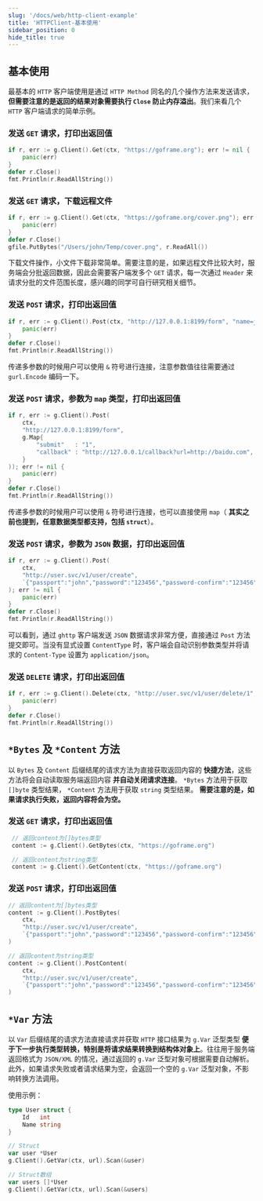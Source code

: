 ```yaml
---
slug: '/docs/web/http-client-example'
title: 'HTTPClient-基本使用'
sidebar_position: 0
hide_title: true
---
```


## 基本使用

最基本的 `HTTP` 客户端使用是通过 `HTTP Method` 同名的几个操作方法来发送请求， **但需要注意的是返回的结果对象需要执行 `Close` 防止内存溢出**。我们来看几个 `HTTP` 客户端请求的简单示例。

### 发送 `GET` 请求，打印出返回值

```go
if r, err := g.Client().Get(ctx, "https://goframe.org"); err != nil {
    panic(err)
}
defer r.Close()
fmt.Println(r.ReadAllString())
```

### 发送 `GET` 请求，下载远程文件

```go
if r, err := g.Client().Get(ctx, "https://goframe.org/cover.png"); err != nil {
    panic(err)
}
defer r.Close()
gfile.PutBytes("/Users/john/Temp/cover.png", r.ReadAll())
```

下载文件操作，小文件下载非常简单。需要注意的是，如果远程文件比较大时，服务端会分批返回数据，因此会需要客户端发多个 `GET` 请求，每一次通过 `Header` 来请求分批的文件范围长度，感兴趣的同学可自行研究相关细节。

### 发送 `POST` 请求，打印出返回值

```go
if r, err := g.Client().Post(ctx, "http://127.0.0.1:8199/form", "name=john&age=18"); err != nil {
    panic(err)
}
defer r.Close()
fmt.Println(r.ReadAllString())
```

传递多参数的时候用户可以使用 `&` 符号进行连接，注意参数值往往需要通过 `gurl.Encode` 编码一下。

### 发送 `POST` 请求，参数为 `map` 类型，打印出返回值

```go
if r, err := g.Client().Post(
    ctx,
    "http://127.0.0.1:8199/form",
    g.Map{
        "submit"   : "1",
        "callback" : "http://127.0.0.1/callback?url=http://baidu.com",
    }
)); err != nil {
    panic(err)
}
defer r.Close()
fmt.Println(r.ReadAllString())
```

传递多参数的时候用户可以使用 `&` 符号进行连接，也可以直接使用 `map`（ **其实之前也提到，任意数据类型都支持，包括 `struct`**）。

### 发送 `POST` 请求，参数为 `JSON` 数据，打印出返回值

```go
if r, err := g.Client().Post(
    ctx,
    "http://user.svc/v1/user/create",
    `{"passport":"john","password":"123456","password-confirm":"123456"}`,
); err != nil {
    panic(err)
}
defer r.Close()
fmt.Println(r.ReadAllString())
```

可以看到，通过 `ghttp` 客户端发送 `JSON` 数据请求非常方便，直接通过 `Post` 方法提交即可。当没有显式设置 `ContentType` 时，客户端会自动识别参数类型并将请求的 `Content-Type` 设置为 `application/json`。

### 发送 `DELETE` 请求，打印出返回值

```go
if r, err := g.Client().Delete(ctx, "http://user.svc/v1/user/delete/1", "10000"); err != nil {
    panic(err)
}
defer r.Close()
fmt.Println(r.ReadAllString())
```

## `*Bytes` 及 `*Content` 方法

以 `Bytes` 及 `Content` 后缀结尾的请求方法为直接获取返回内容的 **快捷方法**，这些方法将会自动读取服务端返回内容 **并自动关闭请求连接**。 `*Bytes` 方法用于获取 `[]byte` 类型结果， `*Content` 方法用于获取 `string` 类型结果。 **需要注意的是，如果请求执行失败，返回内容将会为空。**

### 发送 `GET` 请求，打印出返回值

```go
 // 返回content为[]bytes类型
 content := g.Client().GetBytes(ctx, "https://goframe.org")
```

```go
 // 返回content为string类型
 content := g.Client().GetContent(ctx, "https://goframe.org")
```

### 发送 `POST` 请求，打印出返回值

```go
// 返回content为[]bytes类型
content := g.Client().PostBytes(
    ctx,
    "http://user.svc/v1/user/create",
    `{"passport":"john","password":"123456","password-confirm":"123456"}`,
)
```

```go
// 返回content为string类型
content := g.Client().PostContent(
    ctx,
    "http://user.svc/v1/user/create",
    `{"passport":"john","password":"123456","password-confirm":"123456"}`,
)
```

## `*Var` 方法

以 `Var` 后缀结尾的请求方法直接请求并获取 `HTTP` 接口结果为 `g.Var` 泛型类型 **便于下一步执行类型转换，特别是将请求结果转换到结构体对象上**。往往用于服务端返回格式为 `JSON/XML` 的情况，通过返回的 `g.Var` 泛型对象可根据需要自动解析。此外，如果请求失败或者请求结果为空，会返回一个空的 `g.Var` 泛型对象，不影响转换方法调用。

使用示例：

```go
type User struct {
    Id   int
    Name string
}
```

```go
// Struct
var user *User
g.Client().GetVar(ctx, url).Scan(&user)
```

```go
// Struct数组
var users []*User
g.Client().GetVar(ctx, url).Scan(&users)
```